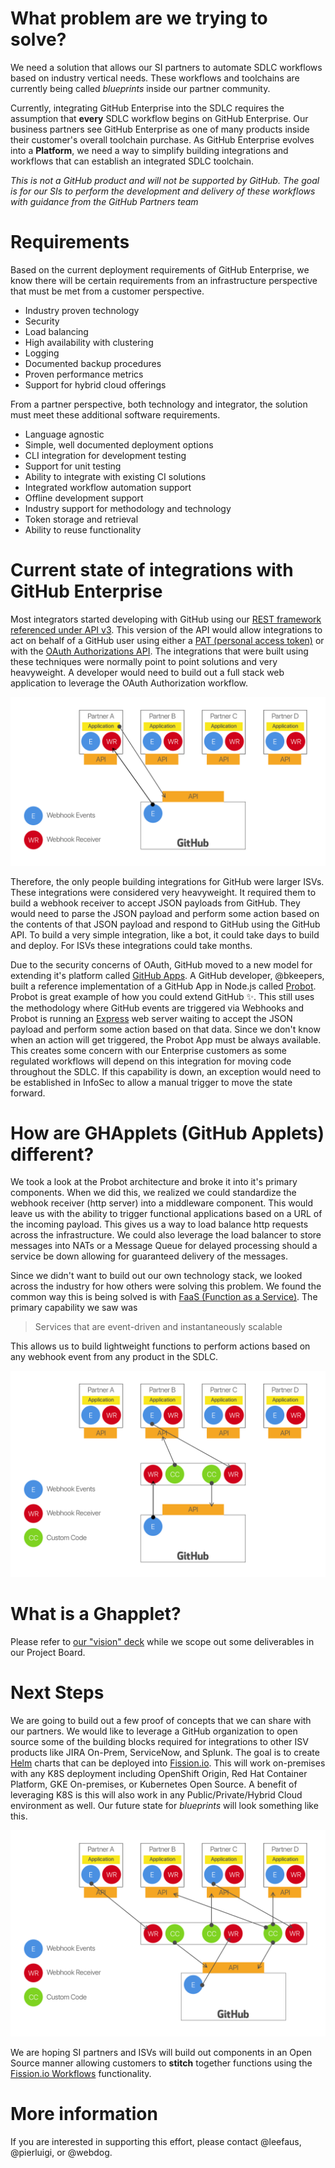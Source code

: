 # What problem are we trying to solve?
We need a solution that allows our SI partners to automate SDLC workflows based on industry vertical needs.  These workflows and toolchains are currently being called _blueprints_ inside our partner community.  

Currently, integrating GitHub Enterprise into the SDLC requires the assumption that **every** SDLC workflow begins on GitHub Enterprise.  Our business partners see GitHub Enterprise as one of many products inside their customer's overall toolchain purchase.  As GitHub Enterprise evolves into a **Platform**, we need a way to simplify building integrations and workflows that can establish an integrated SDLC toolchain.

_This is not a GitHub product and will not be supported by GitHub.  The goal is for our SIs to perform the development and delivery of these workflows with guidance from the GitHub Partners team_

# Requirements
Based on the current deployment requirements of GitHub Enterprise, we know there will be certain requirements from an infrastructure perspective that must be met from a customer perspective.

- Industry proven technology
- Security
- Load balancing
- High availability with clustering
- Logging
- Documented backup procedures
- Proven performance metrics
- Support for hybrid cloud offerings

From a partner perspective, both technology and integrator, the solution must meet these additional software requirements.

- Language agnostic
- Simple, well documented deployment options
- CLI integration for development testing
- Support for unit testing
- Ability to integrate with existing CI solutions
- Integrated workflow automation support
- Offline development support
- Industry support for methodology and technology
- Token storage and retrieval
- Ability to reuse functionality


# Current state of integrations with GitHub Enterprise
Most integrators started developing with GitHub using our [REST framework referenced under API v3](https://developer.github.com/v3/).  This version of the API would allow integrations to act on behalf of a GitHub user using either a [PAT (personal access token)](https://developer.github.com/v3/auth/#via-oauth-tokens) or with the [OAuth Authorizations API](https://developer.github.com/v3/oauth_authorizations/#create-a-new-authorization).  The integrations that were built using these techniques were normally point to point solutions and very heavyweight.  A developer would need to build out a full stack web application to leverage the OAuth Authorization workflow.

![](images/Current.png)

Therefore, the only people building integrations for GitHub were larger ISVs.  These integrations were considered very heavyweight.  It required them to build a webhook receiver to accept JSON payloads from GitHub.  They would need to parse the JSON payload and perform some action based on the contents of that JSON payload and respond to GitHub using the GitHub API.  To build a very simple integration, like a bot, it could take days to build and deploy.  For ISVs these integrations could take months.  

Due to the security concerns of OAuth, GitHub moved to a new model for extending it's platform called [GitHub Apps](https://developer.github.com/apps/building-github-apps/).  A GitHub developer, @bkeepers, built a reference implementation of a GitHub App in Node.js called [Probot](https://github.com/probot/probot).  Probot is great example of how you could extend GitHub :sparkles:.  This still uses the methodology where GitHub events are triggered via Webhooks and Probot is running an [Express](https://expressjs.com/) web server waiting to accept the JSON payload and perform some action based on that data.  Since we don't know when an action will get triggered, the Probot App must be always available.  This creates some concern with our Enterprise customers as some regulated workflows will depend on this integration for moving code throughout the SDLC.  If this capability is down, an exception would need to be established in InfoSec to allow a manual trigger to move the state forward.  

# How are **GHApplets** (GitHub Applets) different?
We took a look at the Probot architecture and broke it into it's primary components.  When we did this, we realized we could standardize the webhook receiver (http server) into a middleware component.  This would leave us with the ability to trigger functional applications based on a URL of the incoming payload.  This gives us a way to load balance http requests across the infrastructure.  We could also leverage the load balancer to store messages into NATs or a Message Queue for delayed processing should a service be down allowing for guaranteed delivery of the messages.  

Since we didn't want to build out our own technology stack, we looked across the industry for how others were solving this problem.  We found the common way this is being solved is with [FaaS (Function as a Service)](https://stackify.com/function-as-a-service-serverless-architecture/).  The primary capability we saw was

> Services that are event-driven and instantaneously scalable

This allows us to build lightweight functions to perform actions based on any webhook event from any product in the SDLC.

![](images/FuturePoint2Point.png)

# What is a Ghapplet?
Please refer to [our "vision" deck](vision/GitHubAppletsVisionDeck.pdf) while we scope out some deliverables in our Project Board.

# Next Steps
We are going to build out a few proof of concepts that we can share with our partners.  We would like to leverage a GitHub organization to open source some of the building blocks required for integrations to other ISV products like JIRA On-Prem, ServiceNow, and Splunk.  The goal is to create [Helm](https://helm.sh/) charts that can be deployed into [Fission.io](https://fission.io/).  This will work on-premises with any K8S deployment including OpenShift Origin, Red Hat Container Platform, GKE On-premises, or Kubernetes Open Source.  A benefit of leveraging K8S is this will also work in any Public/Private/Hybrid Cloud environment as well.  Our future state for _blueprints_ will look something like this.

![](images/FutureWorkflow.png)

We are hoping SI partners and ISVs will build out components in an Open Source manner allowing customers to **stitch** together functions using the [Fission.io Workflows](https://fission.io/workflows/) functionality.

# More information
If you are interested in supporting this effort, please contact @leefaus, @pierluigi, or @webdog.
